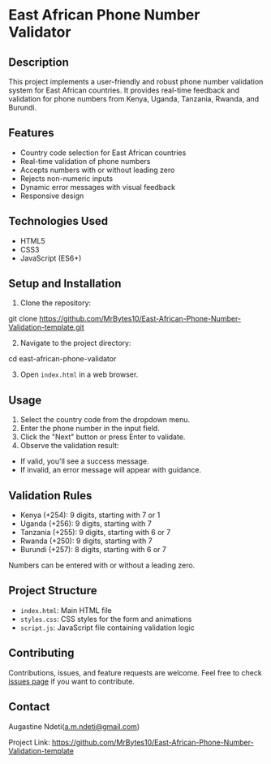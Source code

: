 # East African Phone Number Validator

## Description

This project implements a user-friendly and robust phone number validation system for East African countries. It provides real-time feedback and validation for phone numbers from Kenya, Uganda, Tanzania, Rwanda, and Burundi.

## Features

- Country code selection for East African countries
- Real-time validation of phone numbers
- Accepts numbers with or without leading zero
- Rejects non-numeric inputs
- Dynamic error messages with visual feedback
- Responsive design

## Technologies Used

- HTML5
- CSS3
- JavaScript (ES6+)

## Setup and Installation

1. Clone the repository:

git clone https://github.com/MrBytes10/East-African-Phone-Number-Validation-template.git

2. Navigate to the project directory:

cd east-african-phone-validator

3. Open `index.html` in a web browser.

## Usage

1. Select the country code from the dropdown menu.
2. Enter the phone number in the input field.
3. Click the "Next" button or press Enter to validate.
4. Observe the validation result:

- If valid, you'll see a success message.
- If invalid, an error message will appear with guidance.

## Validation Rules

- Kenya (+254): 9 digits, starting with 7 or 1
- Uganda (+256): 9 digits, starting with 7
- Tanzania (+255): 9 digits, starting with 6 or 7
- Rwanda (+250): 9 digits, starting with 7
- Burundi (+257): 8 digits, starting with 6 or 7

Numbers can be entered with or without a leading zero.

## Project Structure

- `index.html`: Main HTML file
- `styles.css`: CSS styles for the form and animations
- `script.js`: JavaScript file containing validation logic

## Contributing

Contributions, issues, and feature requests are welcome. Feel free to check [issues page](https://github.com/MrBytes10/East-African-Phone-Number-Validation-template/issues) if you want to contribute.

## Contact

Augastine Ndeti(a.m.ndeti@gmail.com)

Project Link: https://github.com/MrBytes10/East-African-Phone-Number-Validation-template
